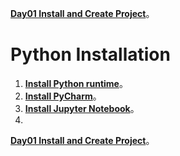 [**Day01 Install and Create Project**](https://github.com/AdamXu23/Python/tree/main/Day01%20Install%20and%20Create%20Project)。
# Python Installation
1. [**Install Python runtime**](https://github.com/AdamXu23/Python/tree/main/Day01%20Install%20and%20Create%20Project/Install%20Python%20runtime "在新分頁開啓鏈接")。
2. [**Install PyCharm**](https://github.com/AdamXu23/Python/tree/main/Day01%20Install%20and%20Create%20Project/Install%20PyCharm "在新分頁開啓鏈接")。
3. [**Install Jupyter Notebook**](https://github.com/AdamXu23/Python/tree/main/Day01%20Install%20and%20Create%20Project/Install%20Jupyter%20Notebook "在新分頁開啓鏈接")。
4. 
[**Day01 Install and Create Project**](https://github.com/AdamXu23/Python/tree/main/Day01%20Install%20and%20Create%20Project)。
